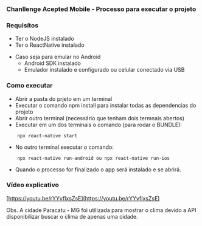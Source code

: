 ### Chanllenge Acepted Mobile - Processo para executar o projeto

### Requisítos

- Ter o NodeJS instalado
- Ter o ReactNative instalado

* Caso seja para emular no Android
    - Android SDK instalado 
    - Emulador instalado e configurado ou celular conectado via USB
    
### Como executar

- Abrir a pasta do prjeto em um terminal
- Executar o comando npm install para instalar todas as dependencias do projeto
- Abrir outro terminal (necessário que tenham dois termnais abertos)
- Executar em um dos terminais o comando (para rodar o BUNDLE):
```
    npx react-native start
```
- No outro terminal executar o comando:
```
    npx react-native run-android ou npx react-native run-ios
```
- Quando o processo for finalizado o app será instalado e se abrirá.

### Vídeo explicativo

[https://youtu.be/rYYvfIxsZsE](https://youtu.be/rYYvfIxsZsE)


Obs. A cidade Paracatu - MG foi utilizada para mostrar o clima devido a API disponibilizar buscar o clima de apenas uma cidade.
